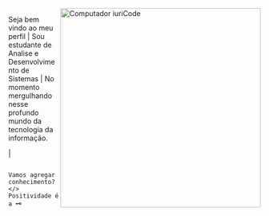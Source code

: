 <img src="https://raw.githubusercontent.com/MicaelliMedeiros/micaellimedeiros/master/image/computer-illustration.png" min-width="400px" max-width="400px" width="400px" align="right" alt="Computador iuriCode">

<p align="left"> 
  Seja bem vindo ao meu perfil | Sou estudante de Analise e Desenvolvimento de Sistemas | No momento mergulhando nesse profundo mundo da tecnologia da informação.
  
  | 
  
                           Vamos agregar conhecimento?            </>                    Positividade é a 🗝️
